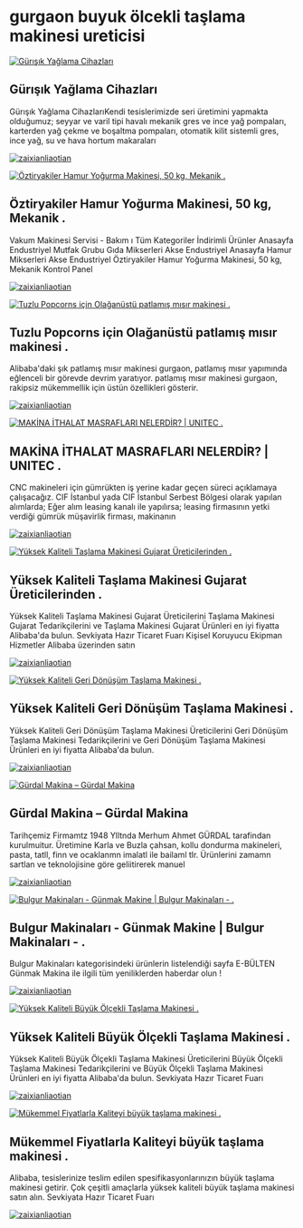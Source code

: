 # gurgaon buyuk ölcekli taşlama makinesi ureticisi
<a href="https://mnn.zoosnet.net/LR/Chatpre.aspx?id=MNN94995150&p=https://topgrinding.com/" target="_blank">![Gürışık Yağlama Cihazları](https://github.com/technlg/images/blob/main/38.jpg)</a>
## Gürışık Yağlama Cihazları
Gürışık Yağlama CihazlarıKendi tesislerimizde seri üretimini yapmakta olduğumuz; seyyar ve varil tipi havalı mekanik gres ve ince yağ pompaları, karterden yağ çekme ve boşaltma pompaları, otomatik kilit sistemli gres, ince yağ, su ve hava hortum makaraları 
<a href="https://mnn.zoosnet.net/LR/Chatpre.aspx?id=MNN94995150&p=https://topgrinding.com/" target="_blank"><img src="https://github.com/technlg/images/raw/main/chat11.jpg" alt="zaixianliaotian"/></a><a href="//whatsapp.shibangsoft.com/WhatsApp.php" ><img src="https://github.com/technlg/images/raw/main/chat11.png" alt=""></a>
<a href="https://mnn.zoosnet.net/LR/Chatpre.aspx?id=MNN94995150&p=https://topgrinding.com/" target="_blank">![Öztiryakiler Hamur Yoğurma Makinesi, 50 kg, Mekanik .](https://github.com/technlg/images/blob/main/31.jpg)</a>
## Öztiryakiler Hamur Yoğurma Makinesi, 50 kg, Mekanik .
Vakum Makinesi Servisi - Bakım ı Tüm Kategoriler İndirimli Ürünler Anasayfa Endustriyel Mutfak Grubu Gıda Mikserleri Akse Endustriyel Anasayfa Hamur Mikserleri Akse Endustriyel Öztiryakiler Hamur Yoğurma Makinesi, 50 kg, Mekanik Kontrol Panel 
<a href="https://mnn.zoosnet.net/LR/Chatpre.aspx?id=MNN94995150&p=https://topgrinding.com/" target="_blank"><img src="https://github.com/technlg/images/raw/main/chat11.jpg" alt="zaixianliaotian"/></a><a href="//whatsapp.shibangsoft.com/WhatsApp.php" ><img src="https://github.com/technlg/images/raw/main/chat11.png" alt=""></a>
<a href="https://mnn.zoosnet.net/LR/Chatpre.aspx?id=MNN94995150&p=https://topgrinding.com/" target="_blank">![Tuzlu Popcorns için Olağanüstü patlamış mısır makinesi .](https://github.com/technlg/images/blob/main/60.jpg)</a>
## Tuzlu Popcorns için Olağanüstü patlamış mısır makinesi .
Alibaba'daki şık patlamış mısır makinesi gurgaon, patlamış mısır yapımında eğlenceli bir görevde devrim yaratıyor. patlamış mısır makinesi gurgaon, rakipsiz mükemmellik için üstün özellikleri gösterir.
<a href="https://mnn.zoosnet.net/LR/Chatpre.aspx?id=MNN94995150&p=https://topgrinding.com/" target="_blank"><img src="https://github.com/technlg/images/raw/main/chat11.jpg" alt="zaixianliaotian"/></a><a href="//whatsapp.shibangsoft.com/WhatsApp.php" ><img src="https://github.com/technlg/images/raw/main/chat11.png" alt=""></a>
<a href="https://mnn.zoosnet.net/LR/Chatpre.aspx?id=MNN94995150&p=https://topgrinding.com/" target="_blank">![MAKİNA İTHALAT MASRAFLARI NELERDİR? | UNITEC .](https://github.com/technlg/images/blob/main/15.jpg)</a>
## MAKİNA İTHALAT MASRAFLARI NELERDİR? | UNITEC .
CNC makineleri için gümrükten iş yerine kadar geçen süreci açıklamaya çalışacağız. CIF İstanbul yada CIF İstanbul Serbest Bölgesi olarak yapılan alımlarda; Eğer alım leasing kanalı ile yapılırsa; leasing firmasının yetki verdiği gümrük müşavirlik firması, makinanın 
<a href="https://mnn.zoosnet.net/LR/Chatpre.aspx?id=MNN94995150&p=https://topgrinding.com/" target="_blank"><img src="https://github.com/technlg/images/raw/main/chat11.jpg" alt="zaixianliaotian"/></a><a href="//whatsapp.shibangsoft.com/WhatsApp.php" ><img src="https://github.com/technlg/images/raw/main/chat11.png" alt=""></a>
<a href="https://mnn.zoosnet.net/LR/Chatpre.aspx?id=MNN94995150&p=https://topgrinding.com/" target="_blank">![Yüksek Kaliteli Taşlama Makinesi Gujarat Üreticilerinden .](https://github.com/technlg/images/blob/main/15.jpg)</a>
## Yüksek Kaliteli Taşlama Makinesi Gujarat Üreticilerinden .
Yüksek Kaliteli Taşlama Makinesi Gujarat Üreticilerini Taşlama Makinesi Gujarat Tedarikçilerini ve Taşlama Makinesi Gujarat Ürünleri en iyi fiyatta Alibaba'da bulun. Sevkiyata Hazır Ticaret Fuarı Kişisel Koruyucu Ekipman Hizmetler Alibaba üzerinden satın
<a href="https://mnn.zoosnet.net/LR/Chatpre.aspx?id=MNN94995150&p=https://topgrinding.com/" target="_blank"><img src="https://github.com/technlg/images/raw/main/chat11.jpg" alt="zaixianliaotian"/></a><a href="//whatsapp.shibangsoft.com/WhatsApp.php" ><img src="https://github.com/technlg/images/raw/main/chat11.png" alt=""></a>
<a href="https://mnn.zoosnet.net/LR/Chatpre.aspx?id=MNN94995150&p=https://topgrinding.com/" target="_blank">![Yüksek Kaliteli Geri Dönüşüm Taşlama Makinesi .](https://github.com/technlg/images/blob/main/23.jpg)</a>
## Yüksek Kaliteli Geri Dönüşüm Taşlama Makinesi .
Yüksek Kaliteli Geri Dönüşüm Taşlama Makinesi Üreticilerini Geri Dönüşüm Taşlama Makinesi Tedarikçilerini ve Geri Dönüşüm Taşlama Makinesi Ürünleri en iyi fiyatta Alibaba'da bulun.
<a href="https://mnn.zoosnet.net/LR/Chatpre.aspx?id=MNN94995150&p=https://topgrinding.com/" target="_blank"><img src="https://github.com/technlg/images/raw/main/chat11.jpg" alt="zaixianliaotian"/></a><a href="//whatsapp.shibangsoft.com/WhatsApp.php" ><img src="https://github.com/technlg/images/raw/main/chat11.png" alt=""></a>
<a href="https://mnn.zoosnet.net/LR/Chatpre.aspx?id=MNN94995150&p=https://topgrinding.com/" target="_blank">![Gürdal Makina – Gürdal Makina](https://github.com/technlg/images/blob/main/66.jpg)</a>
## Gürdal Makina – Gürdal Makina
Tarihçemiz Firmamtz 1948 Ylltnda Merhum Ahmet GÜRDAL tarafindan kurulmuitur. Üretimine Karla ve Buzla çahsan, kollu dondurma makineleri, pasta, tatll, finn ve ocaklanmn imalatl ile bailaml tlr. Ürünlerini zamamn sartlan ve teknolojisine göre geliitirerek manuel
<a href="https://mnn.zoosnet.net/LR/Chatpre.aspx?id=MNN94995150&p=https://topgrinding.com/" target="_blank"><img src="https://github.com/technlg/images/raw/main/chat11.jpg" alt="zaixianliaotian"/></a><a href="//whatsapp.shibangsoft.com/WhatsApp.php" ><img src="https://github.com/technlg/images/raw/main/chat11.png" alt=""></a>
<a href="https://mnn.zoosnet.net/LR/Chatpre.aspx?id=MNN94995150&p=https://topgrinding.com/" target="_blank">![Bulgur Makinaları - Günmak Makine | Bulgur Makinaları - .](https://github.com/technlg/images/blob/main/65.jpg)</a>
## Bulgur Makinaları - Günmak Makine | Bulgur Makinaları - .
Bulgur Makinaları kategorisindeki ürünlerin listelendiği sayfa E-BÜLTEN Günmak Makina ile ilgili tüm yeniliklerden haberdar olun !
<a href="https://mnn.zoosnet.net/LR/Chatpre.aspx?id=MNN94995150&p=https://topgrinding.com/" target="_blank"><img src="https://github.com/technlg/images/raw/main/chat11.jpg" alt="zaixianliaotian"/></a><a href="//whatsapp.shibangsoft.com/WhatsApp.php" ><img src="https://github.com/technlg/images/raw/main/chat11.png" alt=""></a>
<a href="https://mnn.zoosnet.net/LR/Chatpre.aspx?id=MNN94995150&p=https://topgrinding.com/" target="_blank">![Yüksek Kaliteli Büyük Ölçekli Taşlama Makinesi .](https://github.com/technlg/images/blob/main/24.jpg)</a>
## Yüksek Kaliteli Büyük Ölçekli Taşlama Makinesi .
Yüksek Kaliteli Büyük Ölçekli Taşlama Makinesi Üreticilerini Büyük Ölçekli Taşlama Makinesi Tedarikçilerini ve Büyük Ölçekli Taşlama Makinesi Ürünleri en iyi fiyatta Alibaba'da bulun. Sevkiyata Hazır Ticaret Fuarı
<a href="https://mnn.zoosnet.net/LR/Chatpre.aspx?id=MNN94995150&p=https://topgrinding.com/" target="_blank"><img src="https://github.com/technlg/images/raw/main/chat11.jpg" alt="zaixianliaotian"/></a><a href="//whatsapp.shibangsoft.com/WhatsApp.php" ><img src="https://github.com/technlg/images/raw/main/chat11.png" alt=""></a>
<a href="https://mnn.zoosnet.net/LR/Chatpre.aspx?id=MNN94995150&p=https://topgrinding.com/" target="_blank">![Mükemmel Fiyatlarla Kaliteyi büyük taşlama makinesi .](https://github.com/technlg/images/blob/main/17.jpg)</a>
## Mükemmel Fiyatlarla Kaliteyi büyük taşlama makinesi .
Alibaba, tesislerinize teslim edilen spesifikasyonlarınızın büyük taşlama makinesi getirir. Çok çeşitli amaçlarla yüksek kaliteli büyük taşlama makinesi satın alın. Sevkiyata Hazır Ticaret Fuarı
<a href="https://mnn.zoosnet.net/LR/Chatpre.aspx?id=MNN94995150&p=https://topgrinding.com/" target="_blank"><img src="https://github.com/technlg/images/raw/main/chat11.jpg" alt="zaixianliaotian"/></a><a href="//whatsapp.shibangsoft.com/WhatsApp.php" ><img src="https://github.com/technlg/images/raw/main/chat11.png" alt=""></a>
